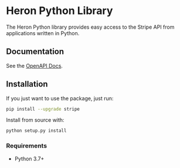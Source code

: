# Heron Python Library

The Heron Python library provides easy access to the Stripe API from
applications written in Python.

## Documentation

See the [OpenAPI Docs](https://app.herondata.io/docs).

## Installation

If you just want to use the package, just run:

```sh
pip install --upgrade stripe
```

Install from source with:

```sh
python setup.py install
```

### Requirements

-   Python 3.7+
